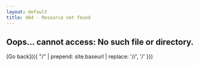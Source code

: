 ```yaml
---
layout: default
title: 404 - Resource not found
---
```


## Oops... cannot access: No such file or directory.

[Go back]({{ "/" | prepend: site.baseurl | replace: '//', '/' }})